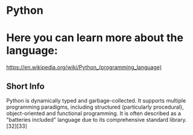 
Python
======

# Here you can learn more about the language:


https://en.wikipedia.org/wiki/Python_(programming_language)
## Short Info


Python is dynamically typed and garbage-collected. It supports multiple programming paradigms, including structured (particularly procedural), object-oriented and functional programming. It is often described as a "batteries included" language due to its comprehensive standard library.[32][33]
